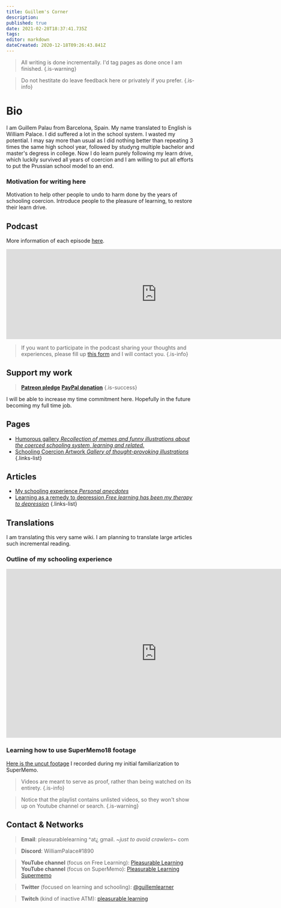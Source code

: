```yaml
---
title: Guillem's Corner
description: 
published: true
date: 2021-02-28T18:37:41.735Z
tags: 
editor: markdown
dateCreated: 2020-12-18T09:26:43.841Z
---
```


> All writing is done incrementally. I'd tag pages as done once I am finished.
{.is-warning}


> Do not hestitate do leave feedback here or privately if you prefer.
{.is-info}

# Bio
I am Guillem Palau from Barcelona, Spain. My name translated to English is William Palace. I did suffered a lot in the school system. I wasted my potential. I may say more than usual as I did nothing better than repeating 3 times the same high school year, followed by studyng multiple bachelor and master's degress in college. Now I do learn purely following my learn drive, which luckily survived all years of coercion and I am willing to put all efforts to put the Prussian school model to an end.

### Motivation for writing here
 Motivation to help other people to undo to harm done by the years of schooling coercion. Introduce people to the pleasure of learning, to restore their learn drive.
 

## Podcast

More information of each episode [here](/en/blogs/guillem/pleasurable-learning-podcast).

<iframe src="https://anchor.fm/pleasurable-learning/embed" height="240px" width="800px" frameborder="0" scrolling="no"></iframe>

> If you want to participate in the podcast sharing your thoughts and experiences, please fill up <a href="https://forms.gle/fXsBXGYNugj6urn27">this form</a> and I will contact you.
{.is-info}


## Support my work
> <b>[Patreon pledge](https://www.patreon.com/pleasurable_learning)</b>
<b><a href="https://www.paypal.com/paypalme/guillempalausalva">PayPal donation</a></b>
{.is-success}

I will be able to increase my time commitment here. Hopefully in the future becoming my full time job.

## Pages
- [<span style="color: black;" class="mdi mdi-message-arrow-right-outline mr-1"></span> Humorous gallery *Recollection of memes and funny illustrations about the coerced schooling system, learning and related.*](/en/blogs/guillem/schooling-system-humor)
- [<span style="color: black;" class="mdi mdi-message-arrow-right-outline mr-1"></span> Schooling Coercion Artwork *Gallery of thought-provoking illustrations*](/en/blogs/guillem/schooling-coercion-artwork)
{.links-list}

## Articles
- [<span style="color: black;" class="mdi mdi-message-arrow-right-outline mr-1"></span> My schooling experience *Personal anecdotes*](/en/blogs/guillem/my-experience-in-the-school-system)
- [<span style="color: black;" class="mdi mdi-message-arrow-right-outline mr-1"></span> Learning as a remedy to depression *Free learning has been my therapy to depression*](/en/blogs/guillem/learning-as-a-remedy-to-depression)
{.links-list}

## Translations
I am translating this very same wiki. I am planning to translate large articles such incremental reading.





### Outline of my schooling experience


<iframe width="800" height="450" class="mt-4" src="https://www.youtube.com/embed/WzoEws4XPow" frameborder="0" allow="accelerometer; autoplay; clipboard-write; encrypted-media; gyroscope; picture-in-picture" allowfullscreen></iframe>


### Learning how to use SuperMemo18 footage
[Here is the uncut footage](
https://youtube.com/playlist?list=PLPw7ZTjtZfQYTXy4FuhJZBdQkNowSydbF) I recorded during my initial familiarization to SuperMemo.
> Videos are meant to serve as proof, rather than being watched on its entirety.
{.is-info}


> Notice that the playlist contains unlisted videos, so they won't show up on Youtube channel or search.
{.is-warning}



## Contact & Networks
> <b>Email</b>: pleasurablelearning ^at¿ gmail. ~*just to avoid crawlers*~ com

> <b>Discord</b>: WilliamPalace#1890

> <b>YouTube channel</b> (focus on Free Learning): [Pleasurable Learning](https://www.youtube.com/channel/UCtrKs7I5tNeTB-7tzr8IIww)
 <b>YouTube channel</b> (focus on SuperMemo): [Pleasurable Learning Supermemo](https://www.youtube.com/channel/UCus-Fyf-I-Le1vS4tfZ_GlA)


> <b>Twitter</b> (focused on learning and schooling): [@guillemlearner](https://twitter.com/guillemlearner)

> <b>Twitch</b> (kind of inactive ATM): [pleasurable learning](https://www.twitch.tv/pleasurable_learning)